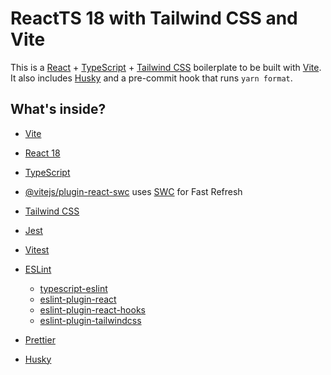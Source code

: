 # ReactTS 18 with Tailwind CSS and Vite

This is a [React](https://react.dev) + [TypeScript](https://www.typescriptlang.org/) + [Tailwind CSS](https://tailwindcss.com) boilerplate to be built with [Vite](https://vitejs.dev). It also includes [Husky](https://typicode.github.io/husk) and a pre-commit hook that runs `yarn format`.

## What's inside?

- [Vite](https://vitejs.dev)
- [React 18](https://react.dev)
- [TypeScript](https://www.typescriptlang.org)
- [@vitejs/plugin-react-swc](https://github.com/vitejs/vite-plugin-react-swc) uses [SWC](https://swc.rs/) for Fast Refresh

- [Tailwind CSS](https://tailwindcss.com)
- [Jest](https://jestjs.io)
- [Vitest](https://vitest.dev)
- [ESLint](https://eslint.org)
	* [typescript-eslint](https://typescript-eslint.io)
	* [eslint-plugin-react](https://github.com/jsx-eslint/eslint-plugin-react)
	* [eslint-plugin-react-hooks](https://www.npmjs.com/package/eslint-plugin-react-hooks)
	* [eslint-plugin-tailwindcss](https://github.com/francoismassart/eslint-plugin-tailwindcss)
- [Prettier](https://prettier.io)
- [Husky](https://typicode.github.io/husky/)
